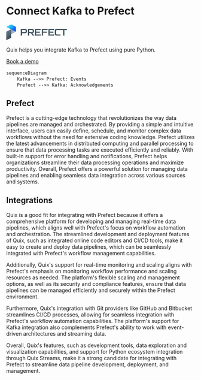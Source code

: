 # Connect Kafka to Prefect

![](./images/logo_1.jpg)

Quix helps you integrate Kafka to Prefect using pure Python.

<div>
<a class="md-button md-button--primary" href="https://share.hsforms.com/1iW0TmZzKQMChk0lxd_tGiw4yjw2?__hstc=175542013.2303933fbd746c0ac86d9ccbe9bc9100.1728383268831.1729603416735.1729620918855.31&__hssc=175542013.1.1729620918855&__hsfp=2132701734" target="_blank" style="margin-right:.5rem;">Book a demo</a>
<br/>
</div>

```mermaid
sequenceDiagram
    Kafka -->> Prefect: Events
    Prefect -->> Kafka: Acknowledgements
```

## Prefect

Prefect is a cutting-edge technology that revolutionizes the way data pipelines are managed and orchestrated. By providing a simple and intuitive interface, users can easily define, schedule, and monitor complex data workflows without the need for extensive coding knowledge. Prefect utilizes the latest advancements in distributed computing and parallel processing to ensure that data processing tasks are executed efficiently and reliably. With built-in support for error handling and notifications, Prefect helps organizations streamline their data processing operations and maximize productivity. Overall, Prefect offers a powerful solution for managing data pipelines and enabling seamless data integration across various sources and systems.

## Integrations

Quix is a good fit for integrating with Prefect because it offers a comprehensive platform for developing and managing real-time data pipelines, which aligns well with Prefect's focus on workflow automation and orchestration. The streamlined development and deployment features of Quix, such as integrated online code editors and CI/CD tools, make it easy to create and deploy data pipelines, which can be seamlessly integrated with Prefect's workflow management capabilities.

Additionally, Quix's support for real-time monitoring and scaling aligns with Prefect's emphasis on monitoring workflow performance and scaling resources as needed. The platform's flexible scaling and management options, as well as its security and compliance features, ensure that data pipelines can be managed efficiently and securely within the Prefect environment.

Furthermore, Quix's integration with Git providers like GitHub and Bitbucket streamlines CI/CD processes, allowing for seamless integration with Prefect's workflow automation capabilities. The platform's support for Kafka integration also complements Prefect's ability to work with event-driven architectures and streaming data.

Overall, Quix's features, such as development tools, data exploration and visualization capabilities, and support for Python ecosystem integration through Quix Streams, make it a strong candidate for integrating with Prefect to streamline data pipeline development, deployment, and management.

